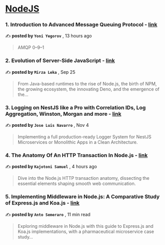 
<h1><a href=https://medium.com/tag/nodejs/recommended target="_blank" rel="noopener noreferrer">NodeJS</a></h1>
<h3>1. Introduction to Advanced Message Queuing Protocol - <a href=https://medium.com/@yoniyegorov.dev/introduction-to-advanced-message-queuing-protocol-3e0be753e457?source=tag_recommended_feed---------0-84----------nodejs----------e01cd66d_aff4_45b3_b671_06fd4abbaedf------- target="_blank" rel="noopener noreferrer">link</a></h3>

✍️ **posted by `Yoni Yegorov`** <date> , 13 hours ago</date>

<blockquote>AMQP 0–9–1</blockquote>

<h3>2. Evolution of Server-Side JavaScript - <a href=https://medium.com/itnext/evolution-of-server-side-javascript-314a8d408da4?source=tag_recommended_feed---------1-107----------nodejs----------e01cd66d_aff4_45b3_b671_06fd4abbaedf------- target="_blank" rel="noopener noreferrer">link</a></h3>

✍️ **posted by `Mirza Leka`** <date> , Sep 25</date>

<blockquote>From Java-based runtimes to the rise of Node.js, the birth of NPM, the growing ecosystem, the innovating Deno, and the emergence of the…</blockquote>

<h3>3. Logging on NestJS like a Pro with Correlation IDs, Log Aggregation, Winston, Morgan and more - <a href=https://medium.com/@jose-luis-navarro/logging-on-nestjs-like-a-pro-with-correlation-ids-log-aggregation-winston-morgan-and-more-d03e3bb56772?source=tag_recommended_feed---------2-85----------nodejs----------e01cd66d_aff4_45b3_b671_06fd4abbaedf------- target="_blank" rel="noopener noreferrer">link</a></h3>

✍️ **posted by `Jose Luis Navarro`** <date> , Nov 4</date>

<blockquote>Implementing a full production-ready Logger System for NestJS Microservices or Monolithic Apps in a Clean Architecture.</blockquote>

<h3>4. The Anatomy Of An HTTP Transaction In Node.js - <a href=https://medium.com/@kajotonis/the-anatomy-of-an-http-transaction-in-node-js-cb624895a6c7?source=tag_recommended_feed---------3-84----------nodejs----------e01cd66d_aff4_45b3_b671_06fd4abbaedf------- target="_blank" rel="noopener noreferrer">link</a></h3>

✍️ **posted by `Kajotoni Samuel`** <date> , 4 hours ago</date>

<blockquote>Dive into the Node.js HTTP transaction anatomy, dissecting the essential elements shaping smooth web communication.</blockquote>

<h3>5. Implementing Middleware in Node.js: A Comparative Study of Express.js and Koa.js - <a href=https://medium.com/bitsrc/implementing-middleware-in-node-js-a-comparative-study-of-express-js-and-koa-js-a93f2ebd867c?source=tag_recommended_feed---------4-107----------nodejs----------e01cd66d_aff4_45b3_b671_06fd4abbaedf------- target="_blank" rel="noopener noreferrer">link</a></h3>

✍️ **posted by `Anto Semeraro`** <date> , 11 min read</date>

<blockquote>Exploring middleware in Node.js with this guide to Express.js and Koa.js implementations, with a pharmaceutical microservice case study…</blockquote>

